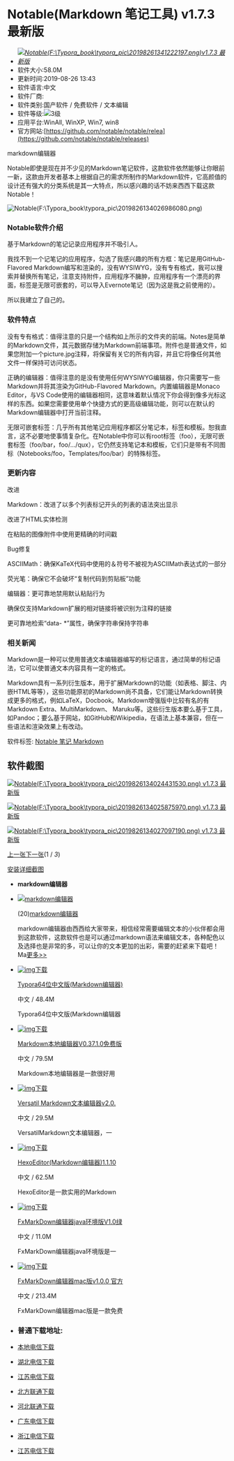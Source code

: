 # Notable(Markdown 笔记工具) v1.7.3 最新版

- *[![Notable(F:\Typora_book\typora_pic\20198261341222197.png)v1.7.3 最新版](https://pic.cr173.com/up/2019-8/20198261341222197.png)](https://www.cr173.com/viewimg_1040498_0.html)*
- 软件大小:58.0M
- 更新时间:2019-08-26 13:43
- 软件语言:中文
- 软件厂商:
- 软件类别:国产软件 / 免费软件 / 文本编辑
- 软件等级:![3级](F:\Typora_book\typora_pic\lv3.png)
- 应用平台:WinAll, WinXP, Win7, win8
- 官方网站:[https://github.com/notable/notable/relea](https://github.com/notable/notable/releases)

markdown编辑器

Notable即使是现在并不少见的Markdown笔记软件，这款软件依然能够让你眼前一新，这款由开发者基本上根据自己的需求所制作的Markdown软件，它高颜值的设计还有强大的分类系统是其一大特点，所以感兴趣的话不妨来西西下载这款Notable！

![Notable(F:\Typora_book\typora_pic\2019826134026986080.png)](https://pic.cr173.com/up/2019-8/2019826134026986080.png)

### Notable软件介绍

基于Markdown的笔记记录应用程序并不吸引人。

我找不到一个记笔记的应用程序，勾选了我感兴趣的所有方框：笔记是用GitHub-Flavored Markdown编写和渲染的，没有WYSIWYG，没有专有格式，我可以搜索并替换所有笔记，注意支持附件，应用程序不臃肿，应用程序有一个漂亮的界面，标签是无限可嵌套的，可以导入Evernote笔记（因为这是我之前使用的）。

所以我建立了自己的。

### 软件特点

没有专有格式：值得注意的只是一个结构如上所示的文件夹的前端。Notes是简单的Markdown文件，其元数据存储为Markdown前端事项。附件也是普通文件，如果您附加一个picture.jpg注释，将保留有关它的所有内容，并且它将像任何其他文件一样保持可访问状态。

正确的编辑器：值得注意的是没有使用任何WYSIWYG编辑器，你只需要写一些Markdown并将其渲染为GitHub-Flavored Markdown。内置编辑器是Monaco Editor，与VS Code使用的编辑器相同，这意味着默认情况下你会得到像多光标这样的东西。如果您需要使用单个快捷方式的更高级编辑功能，则可以在默认的Markdown编辑器中打开当前注释。

无限可嵌套标签：几乎所有其他笔记应用程序都区分笔记本，标签和模板。恕我直言，这不必要地使事情复杂化。在Notable中你可以有root标签（foo），无限可嵌套标签（foo/bar，foo/.../qux），它仍然支持笔记本和模板，它们只是带有不同图标（Notebooks/foo，Templates/foo/bar）的特殊标签。

### 更新内容

改进

Markdown：改进了以多个列表标记开头的列表的语法突出显示

改进了HTML实体检测

在粘贴的图像附件中使用更精确的时间戳

Bug修复

ASCIIMath：确保KaTeX代码中使用的＆符号不被视为ASCIIMath表达式的一部分

荧光笔：确保它不会破坏“复制代码到剪贴板”功能

编辑器：更可靠地禁用默认粘贴行为

确保仅支持Markdown扩展的相对链接将被识别为注释的链接

更可靠地检索“data- *”属性，确保字符串保持字符串

### 相关新闻

Markdown是一种可以使用普通文本编辑器编写的标记语言，通过简单的标记语法，它可以使普通文本内容具有一定的格式。

Markdown具有一系列衍生版本，用于扩展Markdown的功能（如表格、脚注、内嵌HTML等等），这些功能原初的Markdown尚不具备，它们能让Markdown转换成更多的格式，例如LaTeX，Docbook。Markdown增强版中比较有名的有Markdown Extra、MultiMarkdown、 Maruku等。这些衍生版本要么基于工具，如Pandoc；要么基于网站，如GitHub和Wikipedia，在语法上基本兼容，但在一些语法和渲染效果上有改动。

软件标签: [Notable](https://www.cr173.com/tags/Notable.html)[ 笔记](https://www.cr173.com/tags/%B1%CA%BC%C7.html)[ Markdown](https://www.cr173.com/tags/Markdown.html)

## 软件截图

[![Notable(F:\Typora_book\typora_pic\2019826134024431530.png) v1.7.3 最新版](https://pic.cr173.com/up/2019-8/2019826134024431530.png)](https://pic.cr173.com/up/2019-8/2019826134024431530.png)

[![Notable(F:\Typora_book\typora_pic\2019826134025875970.png) v1.7.3 最新版](https://pic.cr173.com/up/2019-8/2019826134025875970.png)](https://pic.cr173.com/up/2019-8/2019826134025875970.png)

[![Notable(F:\Typora_book\typora_pic\2019826134027097190.png) v1.7.3 最新版](https://pic.cr173.com/up/2019-8/2019826134027097190.png)](https://pic.cr173.com/up/2019-8/2019826134027097190.png)

[上一张](javascript:void(0))[下一张](javascript:void(0))(1 / *3*)

[安装详细截图](https://www.cr173.com/viewimg_1040498_0.html)

- **markdown编辑器**

- [![markdown编辑器](F:\Typora_book\typora_pic\20195151723544294.jpg)](https://www.cr173.com/k/markdownbjq/)

  (20)[markdown编辑器](https://www.cr173.com/k/markdownbjq/)

  markdown编辑器由西西给大家带来，相信经常需要编辑文本的小伙伴都会用到这款软件，这款软件也是可以通过markdown语法来编辑文本，各种配色以及选择也是非常的多，可以让你的文本更加的出彩，需要的赶紧来下载吧！Ma[更多>>](https://www.cr173.com/k/markdownbjq/)

- [![img](F:\Typora_book\typora_pic\2019417140316666.png)下载](https://www.cr173.com/soft/951753.html)

  [Typora64位中文版(Markdown编辑器)](https://www.cr173.com/soft/951753.html)

  中文 / 48.4M

  Typora64位中文版(Markdown编辑器

- [![img](F:\Typora_book\typora_pic\2019323102575552.png)下载](https://www.cr173.com/soft/934444.html)

  [Markdown本地编辑器V0.37.1.0免费版](https://www.cr173.com/soft/934444.html)

  中文 / 79.5M

  Markdown本地编辑器是一款很好用

- [![img](F:\Typora_book\typora_pic\201932193511118.png)下载](https://www.cr173.com/mac/932636.html)

  [Versatil Markdown文本编辑器v2.0.](https://www.cr173.com/mac/932636.html)

  中文 / 29.5M

  VersatilMarkdown文本编辑器，一

- [![img](F:\Typora_book\typora_pic\20193694105373.png)下载](https://www.cr173.com/soft/921213.html)

  [HexoEditor(Markdown编辑器)1.1.10](https://www.cr173.com/soft/921213.html)

  中文 / 62.5M

  HexoEditor是一款实用的Markdown

- [![img](F:\Typora_book\typora_pic\201862894443711.png)下载](https://www.cr173.com/soft/773738.html)

  [FxMarkDown编辑器java环境版V1.0绿](https://www.cr173.com/soft/773738.html)

  中文 / 11.0M

  FxMarkDown编辑器java环境版是一

- [![img](F:\Typora_book\typora_pic\2018628103511188.png)下载](https://www.cr173.com/mac/772922.html)

  [FxMarkDown编辑器mac版v1.0.0 官方](https://www.cr173.com/mac/772922.html)

  中文 / 213.4M

  FxMarkDown编辑器mac版是一款免费

- ### 普通下载地址:

- [本地电信下载](http://cr2.197946.com/noirtableasdaaa.zip)
- [湖北电信下载](http://cr2.197946.com/noirtableasdaaa.zip)
- [江苏电信下载](http://cr2.197946.com/noirtableasdaaa.zip)
- [北方联通下载](http://cr2.197946.com/noirtableasdaaa.zip)
- [河北联通下载](http://cr2.197946.com/noirtableasdaaa.zip)
- [广东电信下载](http://cr2.197946.com/noirtableasdaaa.zip)
- [浙江电信下载](http://cr2.197946.com/noirtableasdaaa.zip)
- [江苏电信下载](http://cr2.197946.com/noirtableasdaaa.zip)
